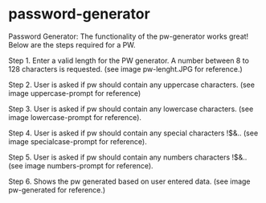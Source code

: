 # password-generator

Password Generator:
The functionality of the pw-generator works great! Below are the steps required for a PW.

Step 1. Enter a valid length for the PW generator. A number between 8 to 128 characters is requested. (see image pw-lenght.JPG for reference.)

Step 2. User is asked if pw should contain any uppercase characters. (see image uppercase-prompt for reference)

Step 3. User is asked if pw should contain any lowercase characters. (see image lowercase-prompt for reference).

Step 4. User is asked if pw should contain any special characters !$&.. (see image specialcase-prompt for reference).

Step 5. User is asked if pw should contain any numbers characters !$&.. (see image numbers-prompt for reference).

Step 6. Shows the pw generated based on user entered data. (see image pw-generated for reference.)